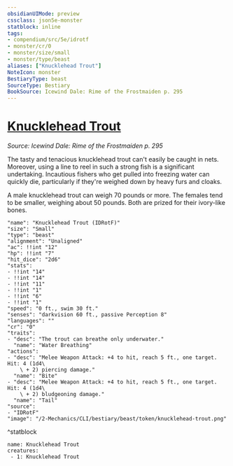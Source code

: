 ```yaml
---
obsidianUIMode: preview
cssclass: json5e-monster
statblock: inline
tags:
- compendium/src/5e/idrotf
- monster/cr/0
- monster/size/small
- monster/type/beast
aliases: ["Knucklehead Trout"]
NoteIcon: monster
BestiaryType: beast
SourceType: Bestiary
BookSource: Icewind Dale: Rime of the Frostmaiden p. 295
---
```

# [Knucklehead Trout](2-Mechanics/CLI/bestiary/beast/knucklehead-trout-idrotf.md)
*Source: Icewind Dale: Rime of the Frostmaiden p. 295*  

The tasty and tenacious knucklehead trout can't easily be caught in nets. Moreover, using a line to reel in such a strong fish is a significant undertaking. Incautious fishers who get pulled into freezing water can quickly die, particularly if they're weighed down by heavy furs and cloaks.

A male knucklehead trout can weigh 70 pounds or more. The females tend to be smaller, weighing about 50 pounds. Both are prized for their ivory-like bones.

```statblock
"name": "Knucklehead Trout (IDRotF)"
"size": "Small"
"type": "beast"
"alignment": "Unaligned"
"ac": !!int "12"
"hp": !!int "7"
"hit_dice": "2d6"
"stats":
- !!int "14"
- !!int "14"
- !!int "11"
- !!int "1"
- !!int "6"
- !!int "1"
"speed": "0 ft., swim 30 ft."
"senses": "darkvision 60 ft., passive Perception 8"
"languages": ""
"cr": "0"
"traits":
- "desc": "The trout can breathe only underwater."
  "name": "Water Breathing"
"actions":
- "desc": "Melee Weapon Attack: +4 to hit, reach 5 ft., one target. Hit: 4 (1d4\
    \ + 2) piercing damage."
  "name": "Bite"
- "desc": "Melee Weapon Attack: +4 to hit, reach 5 ft., one target. Hit: 4 (1d4\
    \ + 2) bludgeoning damage."
  "name": "Tail"
"source":
- "IDRotF"
"image": "/2-Mechanics/CLI/bestiary/beast/token/knucklehead-trout.png"
```
^statblock

```encounter-table
name: Knucklehead Trout
creatures:
 - 1: Knucklehead Trout
```